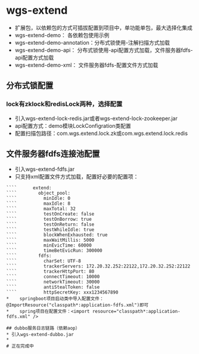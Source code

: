 # wgs-extend
* 扩展包，以依赖包的方式可插拔配置到项目中，单功能单包，最大选择化集成
* wgs-extend-demo：           各依赖包使用示例
* wgs-extend-demo-annotation：分布式锁使用-注解扫描方式加载
* wgs-extend-demo-api：       分布式锁使用-api配置方式加载，文件服务器fdfs-api配置方式加载                        
* wgs-extend-demo-xml：       文件服务器fdfs-配置文件方式加载



## 分布式锁配置
### lock有zklock和redisLock两种，选择配置
* 引入wgs-extend-lock-redis.jar或者wgs-extend-lock-zookeeper.jar
* api配置方式：demo模块LockConfigration类配置
* 配置扫描包路径：com.wgs.extend.lock.zk或com.wgs.extend.lock.redis


## 文件服务器fdfs连接池配置
* 引入wgs-extend-fdfs.jar
* 只支持xml配置文件方式加载，配置好必要的配置项：
``````    wgs:
````      extend:
````        object_pool:
````          minIdle: 0
````          maxIdle: 8
````          maxTotal: 32
````          testOnCreate: false
````          testOnBorrow: true
````          testOnReturn: false
````          testWhileIdle: true
````          blockWhenExhausted: true
````          maxWaitMillis: 5000
````          minEvicTime: 60000
````          timeBetEvicRun: 300000
````        fdfs:
````          charSet: UTF-8
````          trackerServers: 172.20.32.252:22122,172.20.32.252:22122
````          trackerHttpPort: 80
````          connectTimeout: 10000
````          networkTimeout: 30000
````          antiStealToken: false
````          httpSecretKey: xxx1234567890
*    springboot项目启动类中导入配置文件：@ImportResource("classpath*:application-fdfs.xml")即可
*    spring项目在配置文件：<import resource="classpath*:application-fdfs.xml" />

## dubbo服务日志链路（依赖aop）
* 引入wgs-extend-dubbo.jar
* 
# 正在完成中